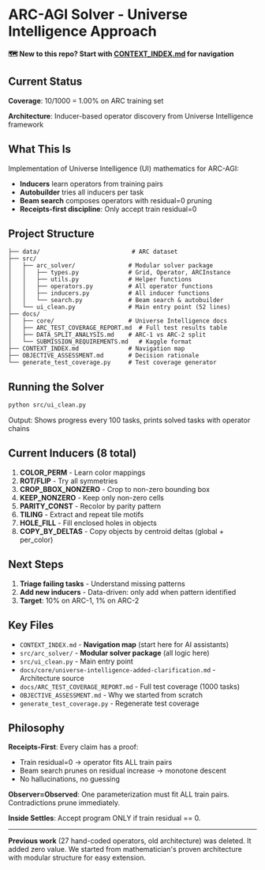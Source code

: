 # ARC-AGI Solver - Universe Intelligence Approach

**🗺️ New to this repo? Start with [CONTEXT_INDEX.md](CONTEXT_INDEX.md) for navigation**

## Current Status

**Coverage**: 10/1000 = 1.00% on ARC training set

**Architecture**: Inducer-based operator discovery from Universe Intelligence framework

## What This Is

Implementation of Universe Intelligence (UI) mathematics for ARC-AGI:
- **Inducers** learn operators from training pairs
- **Autobuilder** tries all inducers per task
- **Beam search** composes operators with residual=0 pruning
- **Receipts-first discipline**: Only accept train residual=0

## Project Structure

```
├── data/                          # ARC dataset
├── src/
│   ├── arc_solver/               # Modular solver package
│   │   ├── types.py              # Grid, Operator, ARCInstance
│   │   ├── utils.py              # Helper functions
│   │   ├── operators.py          # All operator functions
│   │   ├── inducers.py           # All inducer functions
│   │   └── search.py             # Beam search & autobuilder
│   └── ui_clean.py               # Main entry point (52 lines)
├── docs/
│   ├── core/                     # Universe Intelligence docs
│   ├── ARC_TEST_COVERAGE_REPORT.md  # Full test results table
│   ├── DATA_SPLIT_ANALYSIS.md    # ARC-1 vs ARC-2 split
│   └── SUBMISSION_REQUIREMENTS.md   # Kaggle format
├── CONTEXT_INDEX.md              # Navigation map
├── OBJECTIVE_ASSESSMENT.md       # Decision rationale
└── generate_test_coverage.py     # Test coverage generator
```

## Running the Solver

```bash
python src/ui_clean.py
```

Output: Shows progress every 100 tasks, prints solved tasks with operator chains

## Current Inducers (8 total)

1. **COLOR_PERM** - Learn color mappings
2. **ROT/FLIP** - Try all symmetries
3. **CROP_BBOX_NONZERO** - Crop to non-zero bounding box
4. **KEEP_NONZERO** - Keep only non-zero cells
5. **PARITY_CONST** - Recolor by parity pattern
6. **TILING** - Extract and repeat tile motifs
7. **HOLE_FILL** - Fill enclosed holes in objects
8. **COPY_BY_DELTAS** - Copy objects by centroid deltas (global + per_color)

## Next Steps

1. **Triage failing tasks** - Understand missing patterns
2. **Add new inducers** - Data-driven: only add when pattern identified
3. **Target**: 10% on ARC-1, 1% on ARC-2

## Key Files

- `CONTEXT_INDEX.md` - **Navigation map** (start here for AI assistants)
- `src/arc_solver/` - **Modular solver package** (all logic here)
- `src/ui_clean.py` - Main entry point
- `docs/core/universe-intelligence-added-clarification.md` - Architecture source
- `docs/ARC_TEST_COVERAGE_REPORT.md` - Full test coverage (1000 tasks)
- `OBJECTIVE_ASSESSMENT.md` - Why we started from scratch
- `generate_test_coverage.py` - Regenerate test coverage

## Philosophy

**Receipts-First**: Every claim has a proof:
- Train residual=0 → operator fits ALL train pairs
- Beam search prunes on residual increase → monotone descent
- No hallucinations, no guessing

**Observer=Observed**: One parameterization must fit ALL train pairs. Contradictions prune immediately.

**Inside Settles**: Accept program ONLY if train residual == 0.

---

**Previous work** (27 hand-coded operators, old architecture) was deleted. It added zero value. We started from mathematician's proven architecture with modular structure for easy extension.
